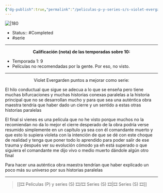 ```yaml
---
{"dg-publish":true,"permalink":"/peliculas-p-y-series-s/s-violet-evergarden/"}
---
```



![|180](https://m.media-amazon.com/images/M/MV5BZmUzMThjOTItZGY4ZS00ODcwLTliNTMtYjVkM2JmY2QxNmRhXkEyXkFqcGdeQXVyMzgxODM4NjM@._V1_SX300.jpg)

- Status:: #Completed 
- #serie

---

**<center>Calificación (nota) de las temporadas sobre 10:</center>**

- Temporada 1: 9
- Películas no recomendadas por la gente. Por eso, no visto.

---

<center>Violet Evergarden puntos a mejorar como serie:</center>

El hilo conductual que sigue se adecua a lo que se enseña pero tiene muchas bifurcaciones y muchas historias conexas paralelas a la historia principal que no se desarrollan mucho y para que sea una auténtica obra maestra tendría que haber dado un cierre y un sentido a estas otras historias paralelas

El final si vienes es una película que no he visto porque muchos no la recomiendan no da lo mejor el cierre desperado de la obra podría verse resumido simplemente en un capítulo ya sea con él comandante muerto y que esto lo supiera violeta con la intención de que se dé con este choque de realidad y tenga que poner todo lo aprendido para poder salir de ese trauma y después ver su evolución cómodo ya eh está superado o que siguiera el comandante me dijo vivo o medio muerto dándole algún otro final

Para hacer una auténtica obra maestra tendrían que haber explicado un poco más su universo por sus historias paralelas

---

> [[🎞️ Películas (P) y series (S) 🎞️/🎞️ Series (S) 🎞️\|🎞️ Series (S) 🎞️]]